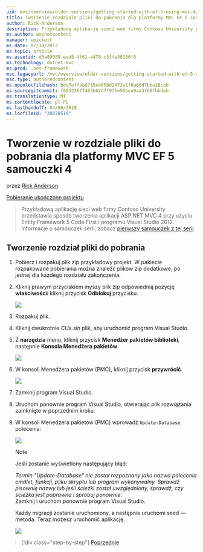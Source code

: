 ```yaml
---
uid: mvc/overview/older-versions/getting-started-with-ef-5-using-mvc-4/building-the-ef5-mvc4-chapter-downloads
title: Tworzenie rozdziale pliki do pobrania dla platformy MVC EF 5 samouczki 4 | Dokumentacja firmy Microsoft
author: Rick-Anderson
description: Przykładową aplikację sieci web firmy Contoso University przedstawia sposób tworzenia aplikacji ASP.NET MVC 4 przy użyciu Entity Framework 5 Code First i Visual Studio...
ms.author: aspnetcontent
manager: wpickett
ms.date: 07/30/2013
ms.topic: article
ms.assetid: d0a89089-eed8-4f61-a478-c5ffa30186f5
ms.technology: dotnet-mvc
ms.prod: .net-framework
msc.legacyurl: /mvc/overview/older-versions/getting-started-with-ef-5-using-mvc-4/building-the-ef5-mvc4-chapter-downloads
msc.type: authoredcontent
ms.openlocfilehash: bda7effabd715e4658d2472e1f0a66d7bba18cab
ms.sourcegitcommit: f8852267f463b62d7f975e56bea9aa3f68fbbdeb
ms.translationtype: MT
ms.contentlocale: pl-PL
ms.lasthandoff: 04/06/2018
ms.locfileid: "30878519"
---
```

<a name="building-the-chapter-downloads-for-the-ef-5-mvc-4-tutorials"></a>Tworzenie w rozdziale pliki do pobrania dla platformy MVC EF 5 samouczki 4
====================
przez [Rick Anderson](https://github.com/Rick-Anderson)

[Pobieranie ukończone projektu](http://code.msdn.microsoft.com/Getting-Started-with-dd0e2ed8)

> Przykładową aplikację sieci web firmy Contoso University przedstawia sposób tworzenia aplikacji ASP.NET MVC 4 przy użyciu Entity Framework 5 Code First i programu Visual Studio 2012. Informacje o samouczek serii, zobacz [pierwszy samouczek z tej serii](creating-an-entity-framework-data-model-for-an-asp-net-mvc-application.md).


## <a name="building-the-chapter-downloads"></a>Tworzenie rozdział pliki do pobrania

1. Pobierz i rozpakuj plik zip przykładowy projekt. W pakiecie rozpakowane pobierania można znaleźć plików zip dodatkowe, po jednej dla każdego rozdziału zakończenia.
2. Kliknij prawym przyciskiem myszy plik zip odpowiednią pozycję **właściwości**i kliknij przycisk **Odblokuj** przycisku.  
  
    ![](building-the-ef5-mvc4-chapter-downloads/_static/image1.png)
3. Rozpakuj plik.
4. Kliknij dwukrotnie *CUx.sln* plik, aby uruchomić program Visual Studio.
5. Z **narzędzia** menu, kliknij przycisk **Menedżer pakietów biblioteki**, następnie **Konsola Menedżera pakietów**.  
  
    ![](building-the-ef5-mvc4-chapter-downloads/_static/image2.png)
6. W konsoli Menedżera pakietów (PMC), kliknij przycisk **przywrócić**.  
  
    ![](building-the-ef5-mvc4-chapter-downloads/_static/image3.png)
7. Zamknij program Visual Studio.
8. Uruchom ponownie program Visual Studio, otwierając plik rozwiązania zamknięte w poprzednim kroku.
9. W konsoli Menedżera pakietów (PMC) wprowadź `Update-Database` polecenia:  
  
    ![](building-the-ef5-mvc4-chapter-downloads/_static/image4.png)  

    > [!NOTE]
    > Jeśli zostanie wyświetlony następujący błąd:  
    >   
    >  *Termin "Update-Database" nie został rozpoznany jako nazwa polecenia cmdlet, funkcji, pliku skryptu lub program wykonywalny. Sprawdź pisownię nazwy lub jeśli ścieżki został uwzględniony, sprawdź, czy ścieżka jest poprawna i spróbuj ponownie.*  
    > Zamknij i uruchom ponownie program Visual Studio.

    Każdy migracji zostanie uruchomiony, a następnie uruchomi seed — metoda. Teraz możesz uruchomić aplikację.

    ![](building-the-ef5-mvc4-chapter-downloads/_static/image5.png)

> [!div class="step-by-step"]
> [Poprzednie](advanced-entity-framework-scenarios-for-an-mvc-web-application.md)
